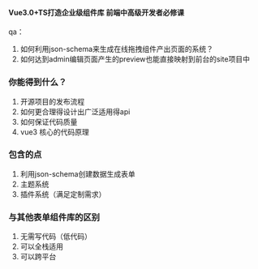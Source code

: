 ####  Vue3.0+TS打造企业级组件库 前端中高级开发者必修课

qa：
1. 如何利用json-schema来生成在线拖拽组件产出页面的系统？
2. 如何达到admin编辑页面产生的preview也能直接映射到前台的site项目中


### 你能得到什么？
1. 开源项目的发布流程
2. 如何更合理得设计出广泛适用得api
3. 如何保证代码质量
4. vue3 核心的代码原理

### 包含的点
1. 利用json-schema创建数据生成表单
2. 主题系统
3. 插件系统（满足定制需求）

### 与其他表单组件库的区别
1. 无需写代码（低代码）
2. 可以全栈适用
3. 可以跨平台


